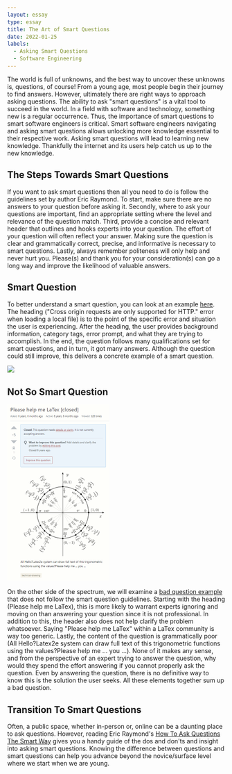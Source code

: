 ```yaml
---
layout: essay
type: essay
title: The Art of Smart Questions
date: 2022-01-25
labels:
  - Asking Smart Questions
  - Software Engineering
---
```

The world is full of unknowns, and the best way to uncover these unknowns is, questions, of course! From a young age, most people begin their journey to find answers. However, ultimately there are right ways to approach asking questions. The ability to ask "smart questions" is a vital tool to succeed in the world. In a field with software and technology, something new is a regular occurrence. Thus, the importance of smart questions to smart software engineers is critical. Smart software engineers navigating and asking smart questions allows unlocking more knowledge essential to their respective work. Asking smart questions will lead to learning new knowledge. Thankfully the internet and its users help catch us up to the new knowledge.

## The Steps Towards Smart Questions
If you want to ask smart questions then all you need to do is follow the guidelines set by author Eric Raymond. To start, make sure there are no answers to your question before asking it. Secondly, where to ask your questions are important, find an appropriate setting where the level and relevance of the question match. Third, provide a concise and relevant header that outlines and hooks experts into your question. The effort of your question will often reflect your answer. Making sure the question is clear and grammatically correct, precise, and informative is necessary to smart questions. Lastly, always remember politeness will only help and never hurt you. Please(s) and thank you for your consideration(s) can go a long way and improve the likelihood of valuable answers.  

## Smart Question
To better understand a smart question, you can look at an example [here](https://stackoverflow.com/questions/10752055/cross-origin-requests-are-only-supported-for-http-error-when-loading-a-localt). The heading ("Cross origin requests are only supported for HTTP." error when loading a local file) is to the point of the specific error and situation the user is experiencing. After the heading, the user provides background information, category tags, error prompt, and what they are trying to accomplish. In the end, the question follows many qualifications set for smart questions, and in turn, it got many answers. Although the question could still improve, this delivers a concrete example of a smart question.


<img class="ui image" src="{{ site.baseurl }}/images/smartquestion.PNG">

## Not So Smart Question
<img class="ui medium right floated rounded image" src="../images/badquestion.PNG">

On the other side of the spectrum, we will examine a [bad question example](https://tex.stackexchange.com/questions/255496/please-help-me-latex) that does not follow the smart question guidelines. Starting with the heading (Please help me LaTex), this is more likely to warrant experts ignoring and moving on than answering your question since it is not professional. In addition to this, the header also does not help clarify the problem whatsoever. Saying "Please help me LaTex" within a LaTex community is way too generic. Lastly, the content of the question is grammatically poor (All Hello?Latex2e system can draw full text of this trigonometric functions using the values?Please help me ... you ...). None of it makes any sense, and from the perspective of an expert trying to answer the question, why would they spend the effort answering if you cannot properly ask the question. Even by answering the question, there is no definitive way to know this is the solution the user seeks. All these elements together sum up a bad question.

## Transition To Smart Questions
Often, a public space, whether in-person or, online can be a daunting place to ask questions. However, reading Eric Raymond's [How To Ask Questions The Smart Way](http://www.catb.org/esr/faqs/smart-questions.html) gives you a handy guide of the dos and don'ts and insight into asking smart questions. Knowing the difference between questions and smart questions can help you advance beyond the novice/surface level where we start when we are young.
